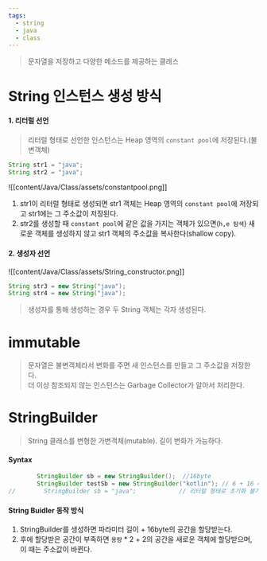 ```yaml
---
tags:
  - string
  - java
  - class
---
```

> 문자열을 저장하고 다양한 메소드를 제공하는 클래스


# String 인스턴스 생성 방식
#### 1. 리터럴 선언
> 리터럴 형태로 선언한 인스턴스는 Heap 영역의 `constant pool`에 저장된다.(불변객체)

```Java
String str1 = "java";
String str2 = "java";
```
![[content/Java/Class/assets/constantpool.png]]
1. str1이 리터럴 형태로 생성되면 str1 객체는 Heap 영역의 `constant pool`에 저장되고 str1에는 그 주소값이 저장된다.
2. str2를 생성할 때 `constant pool`에 같은 값을 가지는 객체가 있으면(`h,e 탐색`) 새로운 객체를 생성하지 않고 str1 객체의 주소값을 복사한다(shallow copy). 
#### 2. 생성자 선언
![[content/Java/Class/assets/String_constructor.png]]

```Java
String str3 = new String("java");  
String str4 = new String("java");
```
> 생성자를 통해 생성하는 경우 두 String 객체는 각자 생성된다.


# immutable
> 문자열은 불변객체라서 변화를 주면 새 인스턴스를 만들고 그 주소값을 저장한다. <br/>
> 더 이상 참조되지 않는 인스턴스는 Garbage Collector가 알아서 처리한다.


# StringBuilder
> String 클래스를 변형한 가변객체(mutable). 길이 변화가 가능하다.
#### Syntax
```Java
        StringBuilder sb = new StringBuilder();  //16byte
        StringBuilder testSb = new StringBuilder("kotlin"); // 6 + 16 => 22byte
//        StringBuilder sb = "java";            // 리터럴 형태로 초기화 불가
```


#### String Buidler 동작 방식
1. StringBuilder를 생성하면 파라미터 길이 + 16byte의 공간을 할당받는다.
2. 후에 할당받은 공간이 부족하면 `용량` \* 2 + 2의 공간을 새로운 객체에 할당받으며, 이 때는 주소값이 바뀐다. 
